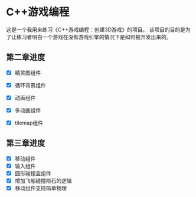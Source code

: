 # C++游戏编程

这是一个我用来练习《C++游戏编程：创建3D游戏》的项目。
该项目的目的是为了让练习者明白一个游戏在没有游戏引擎的情况下是如何被开发出来的。


## 第二章进度
- [x] 精灵图组件
- [x] 循环背景组件
- [x] 动画组件
- [x] 多动画组件
- [x] tilemap组件


## 第三章进度
- [x] 移动组件
- [x] 输入组件
- [x] 圆形碰撞盒组件
- [x] 增加飞船碰撞陨石的逻辑
- [x] 移动组件支持简单物理